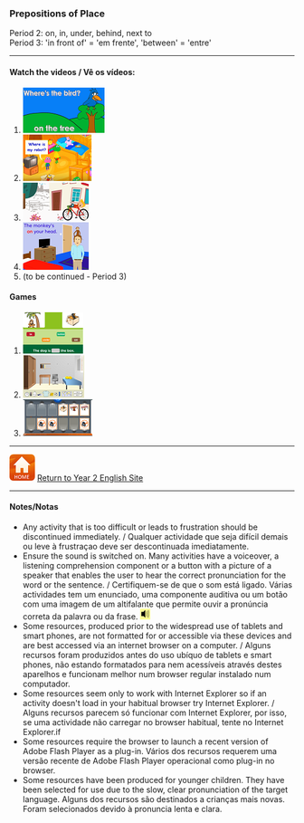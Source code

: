 ### Prepositions of Place 
Period 2: on, in, under, behind, next to  
Period 3: 'in front of' = 'em frente', 'between' = 'entre'

***

#### Watch the videos / Vê os vídeos:

1. [![mlpp](/images/mlpp.png)](https://www.youtube.com/watch?v=8F0NYBBKczM)
2. [![fvpp](/images/fvpp.PNG)](https://www.youtube.com/watch?v=YI6VAsGlk7U)
3. [![sampp](/images/sampp.PNG)](https://www.youtube.com/watch?v=BjFZbns1ZR0)
4. [![ktvpp](/images/ktvpp.png)](https://www.youtube.com/watch?v=idJYhjGyWTU)
5. (to be continued - Period 3)

<!--- [![ktvpp](/images/ktvpp.png)](https://www.youtube.com/watch?v=xERTESWbqhU) -->

#### Games

1. [![smpp](/images/smpp.png)](https://www.eslgamesplus.com/prepositions-of-place-esl-fun-game-online-grammar-practice/)
2. [![efgpp](/images/efgpp.PNG)](https://englishflashgames.blogspot.pt/2008/06/prepositions-of-place-game.html)
3. [![ppme](/images/ppme.png)](http://eslgamesworld.com/members/games/grammar/memory%20game/prepositions%20of%20place/prepositions.html)

***
[![home](/images/home.PNG)](https://tangerina-pt.github.io/English/Year2) [Return to Year 2 English Site](https://tangerina-pt.github.io/English/Year2)

***
#### Notes/Notas
* Any activity that is too difficult or leads to frustration should be discontinued immediately. / Qualquer actividade que seja difícil demais ou leve à frustraçao deve ser descontinuada imediatamente.
* Ensure the sound is switched on. Many activities have a voiceover, a listening comprehension component or a button with a picture of a speaker that enables the user to hear the correct pronunciation for the word or the sentence. / Certifiquem-se de que o som está ligado. Várias actividades tem um enunciado, uma componente auditiva ou um botão com uma imagem de um altifalante que permite ouvir a pronúncia correta da palavra ou da frase. ![spkr2](/images/spkr2.PNG)
* Some resources, produced prior to the widespread use of tablets and smart phones, are not formatted for or accessible via these devices and are best accessed via an internet browser on a computer. / Alguns recursos foram produzidos antes do uso ubíquo de tablets e smart phones, não estando formatados para nem acessíveis através destes aparelhos e funcionam melhor num browser regular instalado num computador.
* Some resources seem only to work with Internet Explorer so if an activity doesn't load in your habitual browser try Internet Explorer. / Alguns recursos parecem só funcionar com Internet Explorer, por isso, se uma actividade não carregar no browser habitual, tente no Internet Explorer.if
* Some resources require the browser to launch a recent version of Adobe Flash Player as a plug-in. Vários dos recursos requerem uma versão recente de Adobe Flash Player operacional como plug-in no browser.
* Some resources have been produced for younger children. They have been selected for use due to the slow, clear pronunciation of the target language. Alguns dos recursos são destinados a crianças mais novas. Foram selecionados devido à pronuncia lenta e clara.
